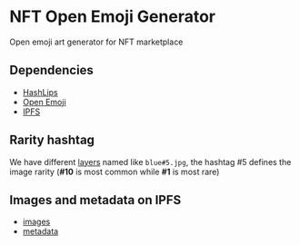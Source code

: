 # NFT Open Emoji Generator

Open emoji art generator for NFT marketplace

## Dependencies

- [HashLips](`https://github.com/HashLips/generative-art-node`)
- [Open Emoji](`https://openmoji.org/`)
- [IPFS](`https://ipfs.io/`)

## Rarity hashtag

We have different [layers](`https://github.com/ilovelili/nft-open-emoji-generator/layers`) named like `blue#5.jpg`, the hashtag #5 defines the image rarity (**#10** is most common while **#1** is most rare)

## Images and metadata on IPFS

- [images](`https://gateway.pinata.cloud/ipfs/QmeW3ePhHEeaWSgG8ydxTo3zi57LaA2j7kknjoEK2mkbYR`)
- [metadata](`https://gateway.pinata.cloud/ipfs/QmSWKZ2J4Uy8rToG97cny8d3h9cqBNGm54dx3QCxJVsJ8R`)

